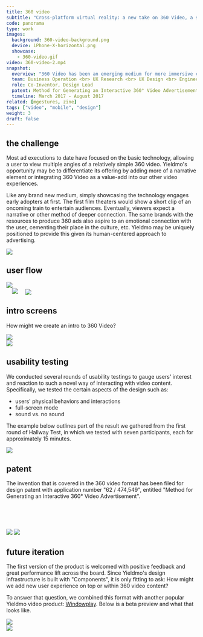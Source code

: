```yaml
---
title: 360 video
subtitle: "Cross-platform virtual reality: a new take on 360 Video, a step closer to reality."
code: panorama
type: work
images:
  background: 360-video-background.png
  device: iPhone-X-horizontal.png
  showcase:
    - 360-video.gif
video: 360-video-2.mp4
snapshot:
  overview: "360 Video has been an emerging medium for more immersive content experiences. It is currently the most accessible form of virtual reality technology (smartphone accessible, enhanced experience with google cardboard devices), bolstered by the relatively low cost 360 video cameras and well-executed distribution platforms like Facebook and the New York Times. <br><br>This project aims to add Yieldmo's unique flavor to the experience and take the adoption even further: making it accessible virtually everywhere."
  team: Business Operation <br> UX Research <br> UX Design <br> Engineering <br> Marketing <br> Data Insights
  role: Co-Inventor, Design Lead
  patent: Method for Generating an Interactive 360° Video Advertisement (us 62/474,549)
  timeline: March 2017 - August 2017
related: [mgestures, zine]
tags: ["video", "mobile", "design"]
weight: 3
draft: false
---
```


## the challenge

Most ad executions to date have focused on the basic technology, allowing a user to view multiple angles of a relatively simple 360 video. Yieldmo's opportunity may be to differentiate its offering by adding more of a narrative element or integrating 360 Video as a value-add into our other video experiences.

Like any brand new medium, simply showcasing the technology engages early adopters at first. The first film theaters would show a short clip of an oncoming train to entertain audiences. Eventually, viewers expect a narrative or other method of deeper connection. The same brands with the resources to produce 360 ads also aspire to an emotional connection with the user, cementing their place in the culture, etc. Yieldmo may be uniquely positioned to provide this given its human-centered approach to advertising.

<div><img src="/work/panorama/360-context.png"></div>

## user flow

<div><img src="/work/panorama/360-video-user-flow.png"></div>

<div class="double clearfix">
	<img style="padding: 0 3%;" src="/work/panorama/preview-tactic-flow.jpg">
	<img style="vertical-align: bottom;" src="/work/panorama/engagement-tactic-screens.jpg">
</div>

## intro screens

How might we create an intro to 360 Video?

<div><img src="/work/panorama/intro-screen-a.png"></div>
<div><img src="/work/panorama/intro-screen-b.png"></div>

## usability testing

We conducted several rounds of usability testings to gauge users' interest and reaction to such a novel way of interacting with video content. Specifically, we tested the certain aspects of the design such as:

- users' physical behaviors and interactions
- full-screen mode
- sound vs. no sound

The example below outlines part of the result we gathered from the first round of Hallway Test, in which we tested with seven participants, each for approximately 15 minutes.

<div><img src="/work/panorama/hallway-testing.jpg"></div>

## patent

The invention that is covered in the 360 video format has been filed for design patent with application number "62 / 474,549", entitled "Method for Generating an Interactive 360° Video Advertisement".


<div class="double clearfix">
	<img src="/work/panorama/mockup-w-hand.png">
	<img style="padding-top: 4rem;" src="/work/panorama/poster.png">
</div>


## future iteration

The first version of the product is welcomed with positive feedback and great performance lift across the board. Since Yieldmo's design infrastructure is built with "Components", it is only fitting to ask: How might we add new user experience on top or within 360 video content?

To answer that question, we combined this format with another popular Yieldmo video product: [Windowplay](/work/windowplay/). Below is a beta preview and what that looks like.

<div><img src="/work/panorama/360-windowplay.gif"></div>
<div><img src="/work/panorama/future-iteration.png"></div>
